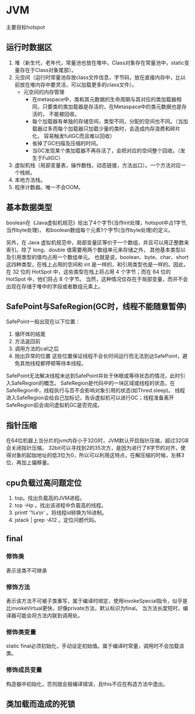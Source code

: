 # JVM
主要目标hotspot
## 运行时数据区
1. 堆（新生代，老年代，常量池也放在堆中，Class对象存在常量池中，static变量存在于Class对象尾部）。
2. 元空间（运行时常量池存放class文件信息，字节码，放在直接内存中，比以前放在堆内存中要灵活，可以加载更多的class文件）。
   * 元空间的内存管理
     - 在metaspace中，类和其元数据的生命周期与其对应的类加载器相同，只要类的类加载器是存活的，在Metaspace中的类元数据也是存活的，
     不能被回收。
     - 每个加载器有单独的存储空间，类型不同，分配的空间也不同。（当加载器过多而每个加载器只加载少量的类时，会造成内存浪费和碎片化，
     容易触发fullGC而且难以回收）
     - 省掉了GC扫描及压缩的时间。
     - 当GC发现某个类加载器不再存活了，会把对应的空间整个回收。（发生于FullGC）
3. 虚拟机栈（局部变量表，操作数栈，动态链接，方法出口）。一个方法对应一个栈帧。
4. 本地方法栈。
5. 程序计数器。唯一不会OOM。
## 基本数据类型
boolean在《Java虚拟机规范》给出了4个字节(当作int处理，hotspot中占1字节,当作byte处理)，
和boolean数组每个元素1个字节(当作byte处理)的定义。

另外，在 Java 虚拟机规范中，局部变量区等价于一个数组，并且可以用正整数来索引。除了 long、double 值需要用两个数组单元来存储之外，
其他基本类型以及引用类型的值均占用一个数组单元。
也就是说，boolean、byte、char、short 这四种类型，在栈上占用的空间和 int 是一样的，和引用类型也是一样的。因此，
在 32 位的 HotSpot 中，这些类型在栈上将占用 4 个字节；而在 64 位的 HotSpot 中，他们将占 8 个字节。
当然，这种情况仅存在于局部变量，而并不会出现在存储于堆中的字段或者数组元素上。
## SafePoint与SafeRegion(GC时，线程不能随意暂停)
SafePoint一般出现在以下位置：
1. 循环体的结尾
2. 方法返回前
3. 调用方法的call之后
4. 抛出异常的位置
这些位置保证线程不会长时间运行而无法到达SafePoint，避免其他线程都停顿等待本线程。

SafePoint无法解决线程未达到SafePoint并处于休眠或等待状态的情况，此时引入SafeRegion的概念。
SafeRegion是代码中的一块区域或线程的状态，在SafeRegion中，线程执行与否不会影响对象引用的状态(如Thred.sleep)。
线程进入SafeRegion会给自己加标记，告诉虚拟机可以进行GC；线程准备离开SafeRegion前会询问虚拟机GC是否完成。
## 指针压缩
在64位机器上当分片的jvm内存小于32G时，JVM默认开启指针压缩，超过32GB会关闭指针压缩。
32bit可以寻找到2的35次方，是因为进行了8字节的对齐，使得对象的起始地址的低3位为0，所以可以利用这特点，在解压缩的时候，左移3位，再加上偏移量。

## cpu负载过高问题定位
1. top。找出负载高的JVM进程。
2. top -Hp <pid>。找出该进程中负载高的线程。
3. printf '%x\n' <thread-id>。将线程id转换为16进制<thread-id-hex>。
4. jstack <pid> | grep -A12 <thread-id-hex>。定位问题代码。

## final
### 修饰类
表示该类不可继承
### 修饰方法
表示该方法不可被子类重写，属于编译时绑定，使用invokeSpecial指令，似乎是比invokeVirtual更快，好像private方法，默认标识为final。
当方法长度短时，编译器可能会将方法内联到调用处。
### 修饰类变量
static final必须初始化，手动设定初始值。属于编译时常量，调用时不会加载该类。
### 修饰成员变量
构造器中初始化，否则就会报编译错误，且this不应在构造方法中逸出。

## 类加载而造成的死锁
